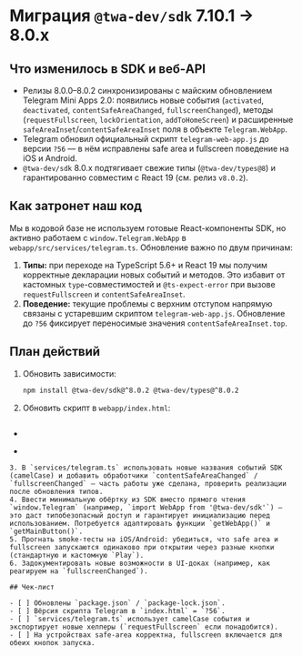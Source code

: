 # Миграция `@twa-dev/sdk` 7.10.1 → 8.0.x

## Что изменилось в SDK и веб-API

- Релизы 8.0.0–8.0.2 синхронизированы с майским обновлением Telegram Mini Apps 2.0: появились новые события (`activated`, `deactivated`, `contentSafeAreaChanged`, `fullscreenChanged`), методы (`requestFullscreen`, `lockOrientation`, `addToHomeScreen`) и расширенные `safeAreaInset`/`contentSafeAreaInset` поля в объекте `Telegram.WebApp`.
- Telegram обновил официальный скрипт `telegram-web-app.js` до версии `?56` — в нём исправлены safe area и fullscreen поведение на iOS и Android.
- `@twa-dev/sdk` 8.0.x подтягивает свежие типы (`@twa-dev/types@8`) и гарантированно совместим с React 19 (см. релиз `v8.0.2`).

## Как затронет наш код

Мы в кодовой базе не используем готовые React-компоненты SDK, но активно работаем с `window.Telegram.WebApp` в `webapp/src/services/telegram.ts`. Обновление важно по двум причинам:

1. **Типы:** при переходе на TypeScript 5.6+ и React 19 мы получим корректные декларации новых событий и методов. Это избавит от кастомных `type`-совместимостей и `@ts-expect-error` при вызове `requestFullscreen` и `contentSafeAreaInset`.
2. **Поведение:** текущие проблемы с верхним отступом напрямую связаны с устаревшим скриптом `telegram-web-app.js`. Обновление до `?56` фиксирует переносимые значения `contentSafeAreaInset.top`.

## План действий

1. Обновить зависимости:
   ```bash
   npm install @twa-dev/sdk@^8.0.2 @twa-dev/types@^8.0.2
   ```
2. Обновить скрипт в `webapp/index.html`:
   ```diff
-    <script src="https://telegram.org/js/telegram-web-app.js"></script>
+    <script src="https://telegram.org/js/telegram-web-app.js?56"></script>
   ```
3. В `services/telegram.ts` использовать новые названия событий SDK (camelCase) и добавить обработчики `contentSafeAreaChanged` / `fullscreenChanged` — часть работы уже сделана, проверить реализации после обновления типов.
4. Ввести минимальную обёртку из SDK вместо прямого чтения `window.Telegram` (например, `import WebApp from '@twa-dev/sdk'`) — это даст типобезопасный доступ и гарантирует инициализацию перед использованием. Потребуется адаптировать функции `getWebApp()` и `getMainButton()`.
5. Прогнать smoke-тесты на iOS/Android: убедиться, что safe area и fullscreen запускаются одинаково при открытии через разные кнопки (стандартную и кастомную `Play`).
6. Задокументировать новые возможности в UI-доках (например, как реагируем на `fullscreenChanged`).

## Чек-лист

- [ ] Обновлены `package.json` / `package-lock.json`.
- [ ] Вёрсия скрипта Telegram в `index.html` = `?56`.
- [ ] `services/telegram.ts` использует camelCase события и экспортирует новые хелперы (`requestFullscreen` если понадобится).
- [ ] На устройствах safe-area корректна, fullscreen включается для обеих кнопок запуска.
